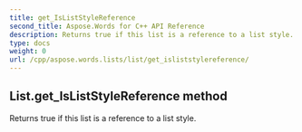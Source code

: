 ```yaml
---
title: get_IsListStyleReference
second_title: Aspose.Words for C++ API Reference
description: Returns true if this list is a reference to a list style. 
type: docs
weight: 0
url: /cpp/aspose.words.lists/list/get_isliststylereference/
---
```

## List.get_IsListStyleReference method


Returns true if this list is a reference to a list style. 

